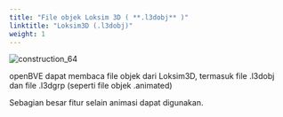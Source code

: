 ```yaml
---
title: "File objek Loksim 3D ( **.l3dobj** )"
linktitle: "Loksim3D (.l3dobj)"
weight: 1
---
```


![construction_64](/images/construction_64.png)

openBVE dapat membaca file objek dari Loksim3D, termasuk file .l3dobj dan file .l3dgrp (seperti file objek .animated)

Sebagian besar fitur selain animasi dapat digunakan.